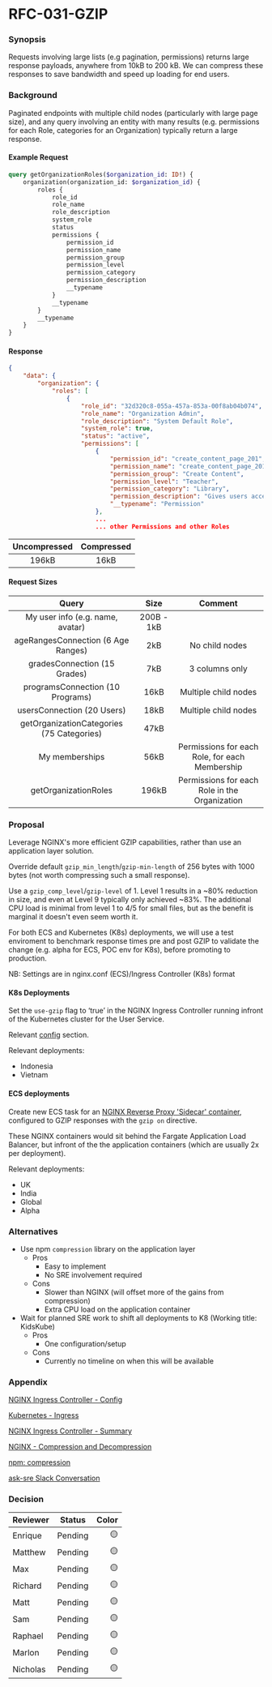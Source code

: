 # RFC-031-GZIP

### Synopsis

Requests involving large lists (e.g pagination, permissions) returns large response payloads, anywhere from 10kB to 200 kB.
We can compress these responses to save bandwidth and speed up loading for end users.

### Background

Paginated endpoints with multiple child nodes (particularly with large page size), and any query involving an entity with many results (e.g. permissions for each Role, categories for an Organization) typically return a large response.

#### Example Request

```graphql
query getOrganizationRoles($organization_id: ID!) {
    organization(organization_id: $organization_id) {
        roles {
            role_id
            role_name
            role_description
            system_role
            status
            permissions {
                permission_id
                permission_name
                permission_group
                permission_level
                permission_category
                permission_description
                __typename
            }
            __typename
        }
        __typename
    }
}
```

#### Response

```json
{
    "data": {
        "organization": {
            "roles": [
                {
                    "role_id": "32d320c8-055a-457a-853a-00f8ab04b074",
                    "role_name": "Organization Admin",
                    "role_description": "System Default Role",
                    "system_role": true,
                    "status": "active",
                    "permissions": [
                        {
                            "permission_id": "create_content_page_201",
                            "permission_name": "create_content_page_201",
                            "permission_group": "Create Content",
                            "permission_level": "Teacher",
                            "permission_category": "Library",
                            "permission_description": "Gives users access to create content pages",
                            "__typename": "Permission"
                        },
                        ...
                        ... other Permissions and other Roles
```

| Uncompressed | Compressed |
|:------------:|:----------:|
| 196kB        | 16kB       |

#### Request Sizes

|                   Query                   |    Size    |                     Comment                    |
|:-----------------------------------------:|:----------:|:----------------------------------------------:|
| My user info (e.g. name, avatar)          | 200B - 1kB |                                                |
| ageRangesConnection (6 Age Ranges)        | 2kB        | No child nodes                                 |
| gradesConnection (15 Grades)              | 7kB        | 3 columns only                                 |
| programsConnection (10 Programs)          | 16kB       | Multiple child nodes                           |
| usersConnection (20 Users)                | 18kB       | Multiple child nodes                           |
| getOrganizationCategories (75 Categories) | 47kB       |                                                |
| My memberships                            | 56kB       | Permissions for each Role, for each Membership |
| getOrganizationRoles                      | 196kB      | Permissions for each Role in the Organization  |

### Proposal

Leverage NGINX's more efficient GZIP capabilities, rather than use an application layer solution.

Override default `gzip_min_length`/`gzip-min-length` of 256 bytes with 1000 bytes (not worth compressing such a small response).

Use a `gzip_comp_level`/`gzip-level` of 1.
Level 1 results in a ~80% reduction in size, and even at Level 9 typically only achieved ~83%.
The additional CPU load is minimal from level 1 to 4/5 for small files, but as the benefit is marginal it doesn't even seem worth it.

For both ECS and Kubernetes (K8s) deployments, we will use a test enviroment to benchmark response times pre and post GZIP to validate the change (e.g. alpha for ECS, POC env for K8s), before promoting to production.

NB: Settings are in nginx.conf (ECS)/Ingress Controller (K8s) format

#### K8s Deployments

Set the `use-gzip` flag to ‘true’ in the NGINX Ingress Controller running infront of the Kubernetes cluster for the User Service.

Relevant [config](https://bitbucket.org/calmisland/open-credo-deployment/src/1654a0cbc83b03efdb77418636e7a975dd480389/k8s/helm/helmfile.d/user-service.yaml#lines-46) section.

Relevant deployments:
- Indonesia
- Vietnam

#### ECS deployments

Create new ECS task for an [NGINX Reverse Proxy 'Sidecar' container](https://aws.amazon.com/blogs/compute/nginx-reverse-proxy-sidecar-container-on-amazon-ecs/), configured to GZIP responses with the `gzip on` directive.

These NGINX containers would sit behind the Fargate Application Load Balancer, but infront of the the application containers (which are usually 2x per deployment).

Relevant deployments:
- UK
- India
- Global
- Alpha

### Alternatives

- Use npm `compression` library on the application layer
    - Pros
        - Easy to implement
        - No SRE involvement required
    - Cons
        - Slower than NGINX (will offset more of the gains from compression)
        - Extra CPU load on the application container
- Wait for planned SRE work to shift all deployments to K8 (Working title: KidsKube)
    - Pros
        - One configuration/setup
    - Cons
        - Currently no timeline on when this will be available

### Appendix

[NGINX Ingress Controller - Config](https://kubernetes.github.io/ingress-nginx/user-guide/nginx-configuration/configmap/#use-gzip)

[Kubernetes - Ingress](https://kubernetes.io/docs/concepts/services-networking/ingress/)

[NGINX Ingress Controller - Summary](https://kubernetes.github.io/ingress-nginx/)

[NGINX - Compression and Decompression](https://docs.nginx.com/nginx/admin-guide/web-server/compression/)

[npm: compression](https://www.npmjs.com/package/compression)

[ask-sre Slack Conversation](https://kidsloop.slack.com/archives/C021QCLAESZ/p1631799350006700)

### Decision

|     Reviewer     |  Status  | Color  |
|------------------|----------|-------:|
| Enrique          | Pending  |   🟡   |
| Matthew          | Pending  |   🟡   |
| Max              | Pending  |   🟡   |
| Richard          | Pending  |   🟡   |
| Matt             | Pending  |   🟡   |
| Sam              | Pending  |   🟡   |
| Raphael          | Pending  |   🟡   |
| Marlon           | Pending  |   🟡   |
| Nicholas         | Pending  |   🟡   |

